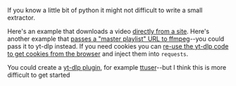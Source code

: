 If you know a little bit of python it might not difficult to write a small extractor. 

Here's an example that downloads a video [directly from a site](https://github.com/chapmanjacobd/library/blob/main/xklb/scratch/javtiful.py). Here's another example that [passes a "master playlist" URL to ffmpeg](https://github.com/chapmanjacobd/library/blob/main/xklb/scratch/javguru.py)--you could pass it to yt-dlp instead. If you need cookies you can [re-use the yt-dlp code to get cookies from the browser](https://github.com/chapmanjacobd/library/blob/fc5cb5651fe2d1a3624ac85e21491cc9f3ceed5f/xklb/utils/web.py#L72) and inject them into `requests`.

You could create a [yt-dlp plugin](https://github.com/yt-dlp/yt-dlp?tab=readme-ov-file#plugins), for example [ttuser](https://github.com/bashonly/yt-dlp-TTUser/tree/master)--but I think this is more difficult to get started
